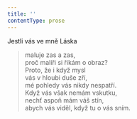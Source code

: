 ```yaml
---
title: ''
contentType: prose
---
```


Jestli vás ve mně Láska

> maluje zas a zas,  
> proč malíři si říkám o obraz?  
> Proto, že i když mysl  
> vás v hloubi duše zří,  
> mé pohledy vás nikdy nespatří.  
> Když vás však nemám vskutku,  
> nechť aspoň mám váš stín,  
> abych vás viděl, když tu o vás sním.
